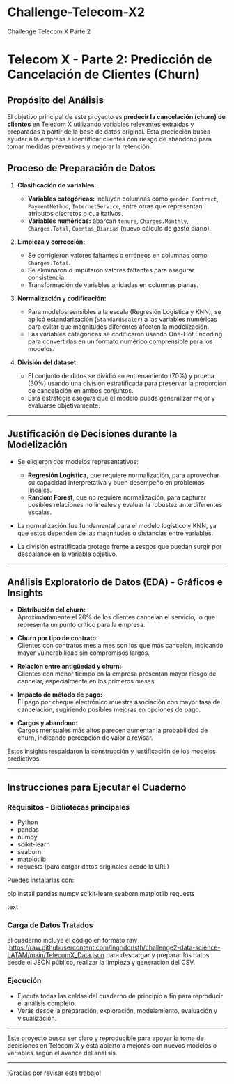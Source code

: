 # Challenge-Telecom-X2
Challenge Telecom X Parte 2

# Telecom X - Parte 2: Predicción de Cancelación de Clientes (Churn)

## Propósito del Análisis

El objetivo principal de este proyecto es **predecir la cancelación (churn) de clientes** en Telecom X utilizando variables relevantes extraídas y preparadas a partir de la base de datos original. Esta predicción busca ayudar a la empresa a identificar clientes con riesgo de abandono para tomar medidas preventivas y mejorar la retención.

## Proceso de Preparación de Datos

1. **Clasificación de variables:**

   - **Variables categóricas:** incluyen columnas como `gender`, `Contract`, `PaymentMethod`, `InternetService`, entre otras que representan atributos discretos o cualitativos.
   - **Variables numéricas:** abarcan `tenure`, `Charges.Monthly`, `Charges.Total`, `Cuentas_Diarias` (nuevo cálculo de gasto diario).

2. **Limpieza y corrección:**

   - Se corrigieron valores faltantes o erróneos en columnas como `Charges.Total`.
   - Se eliminaron o imputaron valores faltantes para asegurar consistencia.
   - Transformación de variables anidadas en columnas planas.

3. **Normalización y codificación:**

   - Para modelos sensibles a la escala (Regresión Logística y KNN), se aplicó estandarización (`StandardScaler`) a las variables numéricas para evitar que magnitudes diferentes afecten la modelización.
   - Las variables categóricas se codificaron usando One-Hot Encoding para convertirlas en un formato numérico comprensible para los modelos.

4. **División del dataset:**

   - El conjunto de datos se dividió en entrenamiento (70%) y prueba (30%) usando una división estratificada para preservar la proporción de cancelación en ambos conjuntos.
   - Esta estrategia asegura que el modelo pueda generalizar mejor y evaluarse objetivamente.

---

## Justificación de Decisiones durante la Modelización

- Se eligieron dos modelos representativos:
  - **Regresión Logística**, que requiere normalización, para aprovechar su capacidad interpretativa y buen desempeño en problemas lineales.
  - **Random Forest**, que no requiere normalización, para capturar posibles relaciones no lineales y evaluar la robustez ante diferentes escalas.

- La normalización fue fundamental para el modelo logístico y KNN, ya que estos dependen de las magnitudes o distancias entre variables.

- La división estratificada protege frente a sesgos que puedan surgir por desbalance en la variable objetivo.

---

## Análisis Exploratorio de Datos (EDA) - Gráficos e Insights

- **Distribución del churn:**  
  Aproximadamente el 26% de los clientes cancelan el servicio, lo que representa un punto crítico para la empresa.

- **Churn por tipo de contrato:**  
  Clientes con contratos mes a mes son los que más cancelan, indicando mayor vulnerabilidad sin compromisos largos.

- **Relación entre antigüedad y churn:**  
  Clientes con menor tiempo en la empresa presentan mayor riesgo de cancelar, especialmente en los primeros meses.

- **Impacto de método de pago:**  
  El pago por cheque electrónico muestra asociación con mayor tasa de cancelación, sugiriendo posibles mejoras en opciones de pago.

- **Cargos y abandono:**  
  Cargos mensuales más altos parecen aumentar la probabilidad de churn, indicando percepción de valor a revisar.

Estos insights respaldaron la construcción y justificación de los modelos predictivos.

---

## Instrucciones para Ejecutar el Cuaderno

### Requisitos - Bibliotecas principales

- Python 
- pandas
- numpy
- scikit-learn
- seaborn
- matplotlib
- requests (para cargar datos originales desde la URL)

Puedes instalarlas con:

pip install pandas numpy scikit-learn seaborn matplotlib requests

text

### Carga de Datos Tratados

 el cuaderno incluye el código en formato raw :https://raw.githubusercontent.com/ingridcristh/challenge2-data-science-LATAM/main/TelecomX_Data.json para descargar y preparar los datos desde el JSON público, realizar la limpieza y generación del CSV.

### Ejecución

- Ejecuta todas las celdas del cuaderno de principio a fin para reproducir el análisis completo.
- Verás desde la preparación, exploración, modelamiento, evaluación y visualización.

---

Este proyecto busca ser claro y reproducible para apoyar la toma de decisiones en Telecom X y está abierto a mejoras con nuevos modelos o variables según el avance del análisis.

---


¡Gracias por revisar este trabajo!

